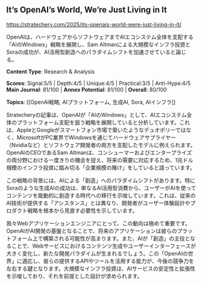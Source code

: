## It’s OpenAI’s World, We’re Just Living in It

https://stratechery.com/2025/its-openais-world-were-just-living-in-it/

OpenAIは、ハードウェアからソフトウェアまでAIエコシステム全体を支配する「AIのWindows」戦略を展開し、Sam Altmanによる大規模なインフラ投資とSoraの成功が、AI活用型創造へのパラダイムシフトを加速させていると論じる。

**Content Type**: Research & Analysis

**Scores**: Signal:5/5 | Depth:4/5 | Unique:4/5 | Practical:3/5 | Anti-Hype:4/5
**Main Journal**: 81/100 | **Annex Potential**: 81/100 | **Overall**: 80/100

**Topics**: [[OpenAI戦略, AIプラットフォーム, 生成AI, Sora, AIインフラ]]

Stratecheryの記事は、OpenAIが「AIのWindows」として、AIエコシステム全体のプラットフォーム支配を狙う戦略を展開していると分析しています。これは、AppleとGoogleがスマートフォン市場で築いたようなデュオポリーではなく、MicrosoftがPC業界でWindowsを通じてハードウェアサプライヤー（Nvidiaなど）とソフトウェア開発者の両方を支配したモデルに例えられます。OpenAIのCEOであるSam Altmanは、コンシューマーおよびエンタープライズの両分野における一度きりの機会を捉え、将来の需要に対応するため、1兆ドル規模のインフラ投資に踏み切る「企業規模の賭け」をしていると語っています。

この戦略の背景には、AIによる「創造」へのパラダイムシフトがあります。特にSoraのような生成AIの成功は、単なるAI活用型消費から、ユーザーがAIを使ってコンテンツを能動的に創造する時代への移行を示唆しています。これは、従来のAI技術が提供する「アシスタンス」とは異なり、開発者がユーザー体験設計やプロダクト戦略を根本から見直す必要性を示しています。

我々Webアプリケーションエンジニアにとって、この動向は極めて重要です。OpenAIがAI開発の基盤となることで、将来のアプリケーションは彼らのプラットフォーム上で構築される可能性が高まります。また、AIが「創造」の主役となることで、Webサービスにおけるコンテンツ生成やユーザーインターフェースが大きく変化し、新たな開発パラダイムが生まれるでしょう。この「OpenAIの世界」に適応し、彼らの提供するAPIやツールを活用する能力が、今後の競争力を左右する鍵となります。大規模なインフラ投資は、AIサービスの安定性と拡張性を示唆しており、それを前提とした設計が求められます。